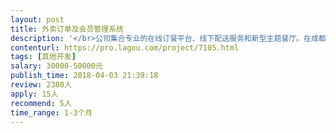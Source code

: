 ```yaml
---                
layout: post       
title: 外卖订单及会员管理系统           
description: '</br>公司集合专业的在线订餐平台、线下配送服务和新型主题餐厅。在成都有 1 个中 央厨房、4 个加工门店。当前面临如下问题:</br>1) 接单:目前接单过去传统，依靠客服人员与客户微信一对一对接交流，常常出现无 法有效多人对接，忙碌时无法估计多个客服，不能实现高效准确服务，时常冷落客 户。</br>2) 发单:接下订单后仍用微信分发至门店，虽然简便也能及时沟通，但从长远看不是 理想之举。</br>3) 回收:餐盒回收仍是依靠客户在公众号留言，或者联系服务微信，再通过达达快递 回收餐盒，在门店清点后返回给客户现金。中间环节实在太多严重影响了客服人员 的精力和时间。</br>4) 配送:目前，对于小型团餐(100 份以下)，一般采用达达快递配送，但经常遭遇 放不下保温箱的困境，导致配送不及时，从而引起客户不满;对于大型团餐，依托 58 同城进行配送。</br></br>需求描述详见pdf文档描述：</br></br>https://pan.gugud.com/index.php/s/9MqSW3gPjjB7Bc3</br></br>投标条件：需要具备现成的成果，少量个性化工作即可上线使用。</br>'     
contenturl: https://pro.lagou.com/project/7105.html      
tags: [其他开发]            
salary: 30000-50000元          
publish_time: 2018-04-03 21:39:18         
review: 2380人                   
apply: 15人                   
recommend: 5人                   
time_range: 1-3个月              
---                 
```

